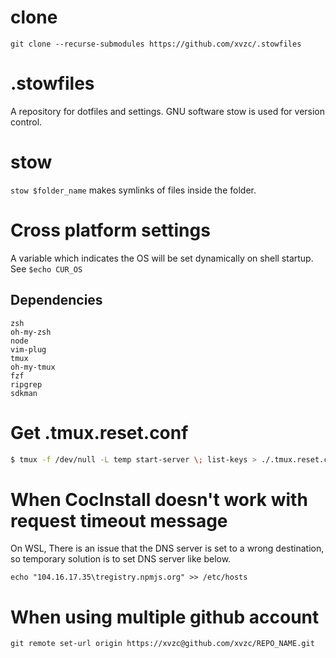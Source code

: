 # clone
`git clone --recurse-submodules https://github.com/xvzc/.stowfiles`

# .stowfiles
A repository for dotfiles and settings. GNU software stow is used for version control.

# stow
`stow $folder_name` makes symlinks of files inside the folder.

# Cross platform settings
A variable which indicates the OS will be set dynamically on shell startup.  
See `$echo CUR_OS`

## Dependencies
```
zsh
oh-my-zsh
node
vim-plug
tmux
oh-my-tmux
fzf
ripgrep
sdkman
```

# Get .tmux.reset.conf
```bash
$ tmux -f /dev/null -L temp start-server \; list-keys > ./.tmux.reset.conf

```

# When CocInstall doesn't work with request timeout message
On WSL, There is an issue that the DNS server is set to a wrong destination, so temporary solution is to set DNS server like below.
```
echo "104.16.17.35\tregistry.npmjs.org" >> /etc/hosts
```

# When using multiple github account
`git remote set-url origin https://xvzc@github.com/xvzc/REPO_NAME.git`
